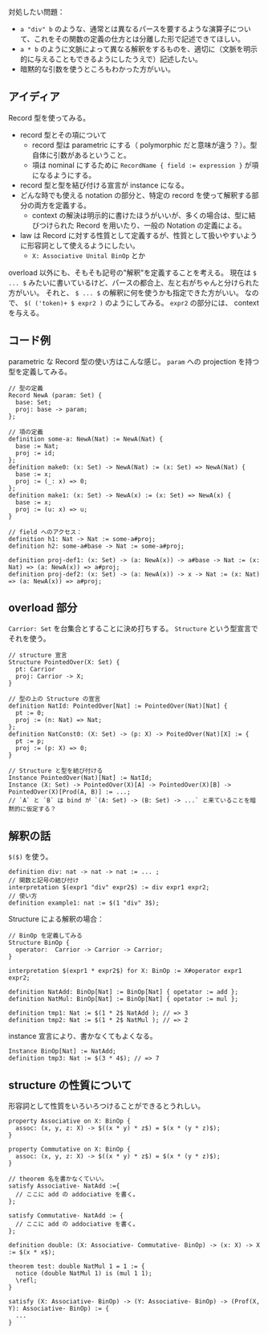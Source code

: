 対処したい問題：
- `a "div" b` のような、通常とは異なるパースを要するような演算子について、これをその関数の定義の仕方とは分離した形で記述できてほしい。
- `a * b` のように文脈によって異なる解釈をするものを、適切に（文脈を明示的に与えることもできるようにしたうえで）記述したい。
- 暗黙的な引数を使うところもわかった方がいい。

## アイディア
Record 型を使ってみる。

- record 型とその項について
  - record 型は parametric にする（ polymorphic だと意味が違う？）。型自体に引数があるということ。
  - 項は nominal にするために `RecordName { field := expression }` が項になるようにする。
- record 型と型を結び付ける宣言が instance になる。
- どんな時でも使える notation の部分と、特定の record を使って解釈する部分の両方を定義する。
  - context の解決は明示的に書けたほうがいいが、多くの場合は、型に結びつけられた Record を用いたり、一般の Notation の定義による。
- law は Record に対する性質として定義するが、性質として扱いやすいように形容詞として使えるようにしたい。
  - `X: Associative Unital BinOp` とか

overload 以外にも、そもそも記号の"解釈"を定義することを考える。
現在は `$ ... $` みたいに書いているけど、パースの都合上、左と右がちゃんと分けられた方がいい。
それと、 `$ ... $` の解釈に何を使うかも指定できた方がいい。
なので、 `$( ('token)+ $ expr2 )` のようにしてみる。
`expr2` の部分には、 context を与える。

## コード例
parametric な Record 型の使い方はこんな感じ。
`param` への projection を持つ型を定義してみる。

```
// 型の定義
Record NewA (param: Set) {
  base: Set;
  proj: base -> param;
};

// 項の定義
definition some-a: NewA(Nat) := NewA(Nat) {
  base := Nat;
  proj := id;
};
definition make0: (x: Set) -> NewA(Nat) := (x: Set) => NewA(Nat) {
  base := x;
  proj := (_: x) => 0;
};
definition make1: (x: Set) -> NewA(x) := (x: Set) => NewA(x) {
  base := x;
  proj := (u: x) => u;
}

// field へのアクセス：
definition h1: Nat -> Nat := some-a#proj;
definition h2: some-a#base -> Nat := some-a#proj;

definition proj-def1: (x: Set) -> (a: NewA(x)) -> a#base -> Nat := (x: Nat) => (a: NewA(x)) => a#proj;
definition proj-def2: (x: Set) -> (a: NewA(x)) -> x -> Nat := (x: Nat) => (a: NewA(x)) => a#proj;
```

## overload 部分
`Carrior: Set` を台集合とすることに決め打ちする。
`Structure` という型宣言でそれを使う。

```
// structure 宣言
Structure PointedOver(X: Set) {
  pt: Carrior
  proj: Carrior -> X;
}

// 型の上の Structure の宣言
definition NatId: PointedOver[Nat] := PointedOver(Nat)[Nat] {
  pt := 0;
  proj := (n: Nat) => Nat;
};
definition NatConst0: (X: Set) -> (p: X) -> PoitedOver(Nat)[X] := {
  pt := p;
  proj := (p: X) => 0;
}

// Structure と型を結び付ける
Instance PointedOver(Nat)[Nat] := NatId;
Instance (X: Set) -> PointedOver(X)[A] -> PointedOver(X)[B] -> PointedOver(X)[Prod(A, B)] := ...;
// `A` と `B` は bind が `(A: Set) -> (B: Set) -> ...` と来ていることを暗黙的に仮定する？
```

## 解釈の話
`$($)` を使う。
```
definition div: nat -> nat -> nat := ... ;
// 関数と記号の結び付け
interpretation $(expr1 "div" expr2$) := div expr1 expr2;
// 使い方
definition example1: nat := $(1 "div" 3$); 
```

Structure による解釈の場合：
```
// BinOp を定義してみる
Structure BinOp {
  operator:  Carrior -> Carrior -> Carrior;
}

interpretation $(expr1 * expr2$) for X: BinOp := X#operator expr1 expr2;

definition NatAdd: BinOp[Nat] := BinOp[Nat] { opetator := add };
definition NatMul: BinOp[Nat] := BinOp[Nat] { opetator := mul };

definition tmp1: Nat := $(1 * 2$ NatAdd ); // => 3
definition tmp2: Nat := $(1 * 2$ NatMul ); // => 2
```

instance 宣言により、書かなくてもよくなる。
```
Instance BinOp[Nat] := NatAdd;
definition tmp3: Nat := $(3 * 4$); // => 7
```

## structure の性質について
形容詞として性質をいろいろつけることができるとうれしい。
```
property Associative on X: BinOp {
  assoc: (x, y, z: X) -> $((x * y) * z$) = $(x * (y * z)$);
}

property Commutative on X: BinOp {
  assoc: (x, y, z: X) -> $((x * y) * z$) = $(x * (y * z)$);
}

// theorem 名を書かなくていい。
satisfy Associative- NatAdd :={
  // ここに add の addociative を書く。
};

satisfy Commutative- NatAdd := {
  // ここに add の addociative を書く。
};

definition double: (X: Associative- Commutative- BinOp) -> (x: X) -> X := $(x * x$);

theorem test: double NatMul 1 = 1 := {
  notice (double NatMul 1) is (mul 1 1);
  \refl;
}

satisfy (X: Associative- BinOp) -> (Y: Associative- BinOp) -> (Prof(X, Y): Associative- BinOp) := {
  ...
}
```
